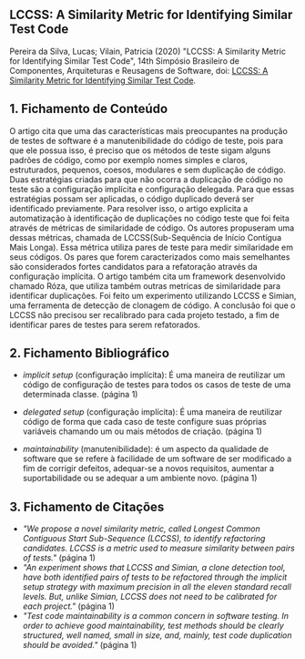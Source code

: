 ﻿## LCCSS: A Similarity Metric for Identifying Similar Test Code

Pereira da Silva, Lucas; Vilain, Patricia (2020) "LCCSS: A Similarity Metric for Identifying Similar Test Code", 14th Simpósio Brasileiro de Componentes, Arquiteturas e Reusagens de Software, doi:  [LCCSS: A Similarity Metric for Identifying Similar Test Code](https://dl.acm.org/doi/10.1145/3425269.3425283).

## 1. Fichamento de Conteúdo
O artigo cita que uma das características mais preocupantes na produção de testes de software é a manutenibilidade  do código de teste, pois para que ele possua isso, é preciso que os métodos de teste sigam alguns padrões de código, como por exemplo nomes simples e claros, estruturados, pequenos, coesos, modulares e sem duplicação de código. Duas estratégias criadas para que não ocorra a duplicação de código no teste são a configuração implícita e configuração delegada. Para que essas estratégias possam ser aplicadas, o código duplicado deverá ser identificado previamente. 
Para resolver isso, o artigo explicita a automatização à identificação de duplicações no código teste que foi feita através de métricas de similaridade de código. Os autores propuseram uma dessas métricas, chamada de LCCSS(Sub-Sequência de Início Contígua Mais Longa). Essa métrica utiliza pares de teste para medir similaridade em seus códigos. Os pares que forem caracterizados como mais semelhantes são considerados fortes candidatos para a refatoração através da configuração implícita. 
O artigo também cita um framework desenvolvido chamado Róza, que utiliza também outras metricas de similaridade para identificar duplicações.
Foi feito um experimento utilizando LCCSS e Simian, uma ferramenta de detecção de clonagem de código. A conclusão foi que o LCCSS não precisou ser recalibrado para cada projeto testado, a fim de identificar pares de testes para serem refatorados.

## 2. Fichamento Bibliográfico

-   _implicit setup_  (configuração implícita): É uma maneira de reutilizar um código de configuração de testes para todos os casos de teste de uma determinada classe. (página 1)
- _delegated setup_  (configuração implícita): É uma maneira de reutilizar código de forma que cada caso de teste configure suas próprias variáveis chamando um ou mais métodos de criação. (página 1)

-   _maintainability_  (manutenibilidade): é um aspecto da qualidade de software que se refere à facilidade de um software de ser modificado a fim de corrigir defeitos, adequar-se a novos requisitos, aumentar a suportabilidade ou se adequar a um ambiente novo. (página 1)

## 3. Fichamento de Citações

-   _"We propose a novel similarity metric, called Longest Common Contiguous Start Sub-Sequence (LCCSS), to identify refactoring candidates. LCCSS is a metric used to measure similarity between pairs of tests."_  (página 1)
-   _"An experiment shows that LCCSS and Simian, a clone detection tool, have both identified pairs of tests to be refactored through the implicit setup strategy with maximum precision in all the eleven standard recall levels. But, unlike Simian, LCCSS does not need to be calibrated for each project."_  (página 1)
-   _"Test code maintainability is a common concern in software testing. In order to achieve good maintainability, test methods should be clearly structured, well named, small in size, and, mainly, test code duplication should be avoided."_  (página 1)


